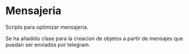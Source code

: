 # Mensajeria
Scripts para optimizar mensajeria.

Se ha añadido clase para la creacion de objetos a partir de mensajes que puedan ser enviados por telegram.
